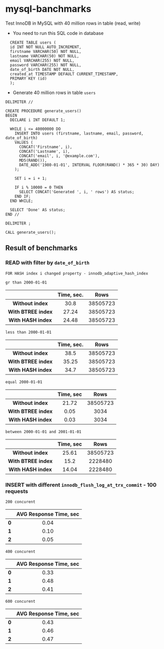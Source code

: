 # mysql-banchmarks

Test InnoDB in MySQL with 40 million rows in table (read, write) 

- You need to run this SQL code in database

```
  CREATE TABLE users (
  id INT NOT NULL AUTO_INCREMENT,
  firstname VARCHAR(50) NOT NULL,
  lastname VARCHAR(50) NOT NULL,
  email VARCHAR(255) NOT NULL,
  password VARCHAR(255) NOT NULL,
  date_of_birth DATE NOT NULL,
  created_at TIMESTAMP DEFAULT CURRENT_TIMESTAMP,
  PRIMARY KEY (id)
  );

```

- Generate 40 million rows in table `users`

```
DELIMITER //

CREATE PROCEDURE generate_users()
BEGIN
  DECLARE i INT DEFAULT 1;

  WHILE i <= 40000000 DO
    INSERT INTO users (firstname, lastname, email, password, date_of_birth)
    VALUES (
      CONCAT('Firstname', i),
      CONCAT('Lastname', i),
      CONCAT('email', i, '@example.com'),
      MD5(RAND()),
      DATE_ADD('1980-01-01', INTERVAL FLOOR(RAND() * 365 * 30) DAY)
    );
    
    SET i = i + 1;
    
    IF i % 10000 = 0 THEN
      SELECT CONCAT('Generated ', i, ' rows') AS status;
    END IF;
  END WHILE;
  
  SELECT 'Done' AS status;
END //

DELIMITER ;

CALL generate_users();
```

## Result of benchmarks

### READ with filter by `date_of_birth`

`FOR HASH index i changed property - innodb_adaptive_hash_index` 

`gr than 2000-01-01`

|                                 | **Time, sec.** | **Rows** |
|:-------------------------------:|:------:|:------:|
|        **Without index**        |  30.8  |  38505723 |
|       **With BTREE index**      | 27.24 | 38505723 |
|     **With HASH index**         |  24.48 | 38505723  |

`less than 2000-01-01`

|                                 | **Time, sec.** | **Rows** |
|:-------------------------------:|:------:|:------:|
|        **Without index**        |  38.5  |  38505723 |
|       **With BTREE index**      | 35.25 | 38505723 |
|     **With HASH index**         |  34.7 | 38505723  |

`equal 2000-01-01`

|                                 | **Time, sec** | **Rows** |
|:-------------------------------:|:------:|:------:|
|        **Without index**        |  21.72  |  38505723 |
|       **With BTREE index**      | 0.05 | 3034 |
|     **With HASH index**         |  0.03 | 3034  |

`between 2000-01-01 and 2001-01-01`

|                                 | **Time, sec** | **Rows** |
|:-------------------------------:|:------:|:------:|
|        **Without index**        |  25.61  |  38505723 |
|       **With BTREE index**      | 15.2 | 2228480 |
|     **With HASH index**         |  14.04 | 2228480  |


### INSERT with different `innodb_flush_log_at_trx_commit` - 100 requests
 
`200 concurent`

|                                 | **AVG Response Time, sec** |
|:-------------------------------:|:------:|
|        **0**        |  0.04  |
|       **1**      | 0.10 |
|     **2**         |  0.05 |

`400 concurent`

|                                 | **AVG Response Time, sec** |
|:-------------------------------:|:------:|
|        **0**        |  0.33  |
|       **1**      | 0.48 |
|     **2**         |  0.41 |

`600 concurent`

|                                 | **AVG Response Time, sec** |
|:-------------------------------:|:------:|
|        **0**        |  0.43  |
|       **1**      | 0.46 |
|     **2**         |  0.47 |
